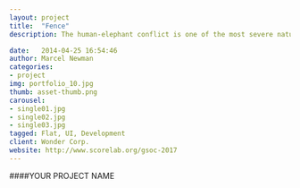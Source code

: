 ```yaml
---
layout: project
title:  "Fence"
description: The human-elephant conflict is one of the most severe natural problems in Sri Lanka. There are rich farmlands near the elephant habitats and elephants raid these farms in search of food. This has been the main cause for nearly 70 human deaths and over 200 elephant deaths that have been recorded each year in the recent past. To manage the problem, the government has initiated projects that secure the national wildlife parks with electric fences. However, maintaining the electric fence is a challenge, because of its large perimeter and the lack of available manpower. A particular concern is that of locating faults in electric fences since these typically span a few hundred miles. Currently, park rangers are required to travel on foot to locate the faults, which could take days to complete. In this project, we propose a novel system architecture that considerably shortens the maintenance time for electric fences, at minimal and hence affordable cost. Our architecture benefits the park rangers of the national wildlife sanctuaries to detect and repair the breakages.

date:   2014-04-25 16:54:46
author: Marcel Newman
categories:
- project
img: portfolio_10.jpg
thumb: asset-thumb.png
carousel:
- single01.jpg
- single02.jpg
- single03.jpg
tagged: Flat, UI, Development
client: Wonder Corp.
website: http://www.scorelab.org/gsoc-2017
---
```

####YOUR PROJECT NAME
